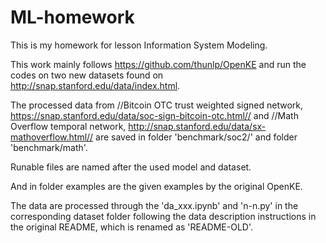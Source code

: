 # ML-homework
This is my homework for lesson Information System Modeling.

This work mainly follows https://github.com/thunlp/OpenKE and run the codes on two new datasets found on http://snap.stanford.edu/data/index.html.


The processed data from //Bitcoin OTC trust weighted signed network, https://snap.stanford.edu/data/soc-sign-bitcoin-otc.html// and //Math Overflow temporal network, http://snap.stanford.edu/data/sx-mathoverflow.html// are saved in folder 'benchmark/soc2/' and folder 'benchmark/math'.


Runable files are named after the used model and dataset.


And in folder examples are the given examples by the original OpenKE.


The data are processed through the 'da_xxx.ipynb' and 'n-n.py' in the corresponding dataset folder following the data description instructions in the original README, which is renamed as 'README-OLD'.
